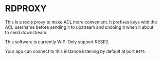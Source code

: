 # RDPROXY

This is a redis proxy to make ACL more convenient. It prefixes keys with the ACL username before sending it to upstream and undoing it when it about to send downstream.

This software is currently WIP. Only support RESP2.

Your app can connect to this instance listening by default at port `6479`. 
